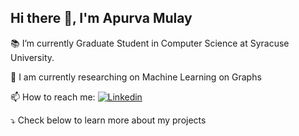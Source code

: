 ## Hi there 👋, I'm Apurva Mulay 





<!--
**apurvamulay/apurvamulay** is a ✨ _special_ ✨ repository because its `README.md` (this file) appears on your GitHub profile.

Here are some ideas to get you started:

- 🔭 I’m currently working on ...
- 🌱 I’m currently learning ...
- 👯 I’m looking to collaborate on ...
- 🤔 I’m looking for help with ...
- 💬 Ask me about ...
- 📫 How to reach me: ...
- 😄 Pronouns: ...
- ⚡ Fun fact: ...
-->

:books: I’m currently Graduate Student in Computer Science at Syracuse University.

🔭 I am currently researching on Machine Learning on Graphs

📫 How to reach me: [![Linkedin ](https://img.shields.io/badge/-LinkedIn-blue?style=flat-square&logo=Linkedin&logoColor=white&link=https://www.linkedin.com/in/apurva-mulay/)](https://www.linkedin.com/in/apurva-mulay/)

:arrow_heading_down: Check below to learn more about my projects






